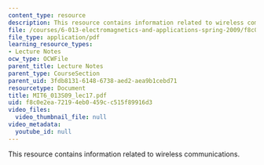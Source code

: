 ```yaml
---
content_type: resource
description: This resource contains information related to wireless communications.
file: /courses/6-013-electromagnetics-and-applications-spring-2009/f8c0e2ea72194eb0459cc515f89916d3_MIT6_013S09_lec17.pdf
file_type: application/pdf
learning_resource_types:
- Lecture Notes
ocw_type: OCWFile
parent_title: Lecture Notes
parent_type: CourseSection
parent_uid: 3fdb8131-6148-6738-aed2-aea9b1cebd71
resourcetype: Document
title: MIT6_013S09_lec17.pdf
uid: f8c0e2ea-7219-4eb0-459c-c515f89916d3
video_files:
  video_thumbnail_file: null
video_metadata:
  youtube_id: null
---
```

This resource contains information related to wireless communications.

